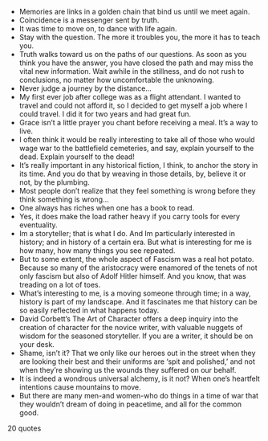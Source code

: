  - Memories are links in a golden chain that bind us until we meet again.
 - Coincidence is a messenger sent by truth.
 - It was time to move on, to dance with life again.
 - Stay with the question. The more it troubles you, the more it has to teach you.
 - Truth walks toward us on the paths of our questions. As soon as you think you have the answer, you have closed the path and may miss the vital new information. Wait awhile in the stillness, and do not rush to conclusions, no matter how uncomfortable the unknowing.
 - Never judge a journey by the distance...
 - My first ever job after college was as a flight attendant. I wanted to travel and could not afford it, so I decided to get myself a job where I could travel. I did it for two years and had great fun.
 - Grace isn’t a little prayer you chant before receiving a meal. It’s a way to live.
 - I often think it would be really interesting to take all of those who would wage war to the battlefield cemeteries, and say, explain yourself to the dead. Explain yourself to the dead!
 - It’s really important in any historical fiction, I think, to anchor the story in its time. And you do that by weaving in those details, by, believe it or not, by the plumbing.
 - Most people don’t realize that they feel something is wrong before they think something is wrong...
 - One always has riches when one has a book to read.
 - Yes, it does make the load rather heavy if you carry tools for every eventuality.
 - Im a storyteller; that is what I do. And Im particularly interested in history; and in history of a certain era. But what is interesting for me is how many, how many things you see repeated.
 - But to some extent, the whole aspect of Fascism was a real hot potato. Because so many of the aristocracy were enamored of the tenets of not only fascism but also of Adolf Hitler himself. And you know, that was treading on a lot of toes.
 - What’s interesting to me, is a moving someone through time; in a way, history is part of my landscape. And it fascinates me that history can be so easily reflected in what happens today.
 - David Corbett’s The Art of Character offers a deep inquiry into the creation of character for the novice writer, with valuable nuggets of wisdom for the seasoned storyteller. If you are a writer, it should be on your desk.
 - Shame, isn’t it? That we only like our heroes out in the street when they are looking their best and their uniforms are ‘spit and polished,’ and not when they’re showing us the wounds they suffered on our behalf.
 - It is indeed a wondrous universal alchemy, is it not? When one’s heartfelt intentions cause mountains to move.
 - But there are many men-and women-who do things in a time of war that they wouldn’t dream of doing in peacetime, and all for the common good.

20 quotes